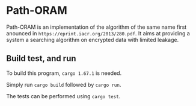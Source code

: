 # Path-ORAM
Path-ORAM is an implementation of the algorithm of the same name first anounced in `https://eprint.iacr.org/2013/280.pdf`. It aims at providing a system a searching algorithm on encrypted data with limited leakage.

## Build test, and run
To build this program, `cargo 1.67.1` is needed.

Simply run `cargo build` followed by `cargo run`.

The tests can be performed using `cargo test`.
